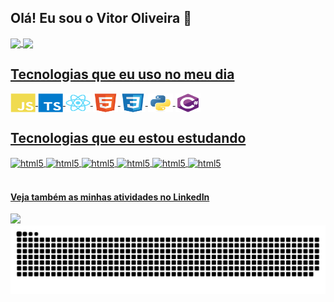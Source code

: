 ## Olá! Eu sou o Vitor Oliveira 👋

<div>
  <a href="https://github.com/vitorhso">
    <img height=200 align="center" src="https://github-readme-stats.vercel.app/api?username=vitorhso&show_icons=true&theme=dracula" />
    <img height=200 align="center" src="https://github-readme-stats.vercel.app/api/top-langs?username=vitorhso&theme=dracula&layout=compact&langs_count=8&card_width=320" />
</div>

## Tecnologias que eu uso no meu dia
<div style="display: inline_block">
  <img align="center" alt="Rafa-Js" height="30" width="40" src="https://raw.githubusercontent.com/devicons/devicon/master/icons/javascript/javascript-plain.svg">
  <img align="center" alt="Rafa-Ts" height="30" width="40" src="https://raw.githubusercontent.com/devicons/devicon/master/icons/typescript/typescript-plain.svg">
  <img align="center" alt="Rafa-React" height="30" width="40" src="https://raw.githubusercontent.com/devicons/devicon/master/icons/react/react-original.svg">
  <img align="center" alt="Rafa-HTML" height="30" width="40" src="https://raw.githubusercontent.com/devicons/devicon/master/icons/html5/html5-original.svg">
  <img align="center" alt="Rafa-CSS" height="30" width="40" src="https://raw.githubusercontent.com/devicons/devicon/master/icons/css3/css3-original.svg">
  <img align="center" alt="Rafa-Python" height="30" width="40" src="https://raw.githubusercontent.com/devicons/devicon/master/icons/python/python-original.svg">
  <img align="center" alt="Rafa-Csharp" height="30" width="40" src="https://raw.githubusercontent.com/devicons/devicon/master/icons/csharp/csharp-original.svg">
</div>

## Tecnologias que eu estou estudando
<div style="display: inline_block">
  <img align="center" alt="html5" src="https://img.shields.io/badge/C%23-239120?style=for-the-badge&logo=c-sharp&logoColor=white"/>
  <img align="center" alt="html5" src="https://img.shields.io/badge/.NET-5C2D91?style=for-the-badge&logo=.net&logoColor=white"/>
  <img align="center" alt="html5" src="https://img.shields.io/badge/Microsoft_SQL_Server-CC2927?style=for-the-badge&logo=microsoft-sql-server&logoColor=white"/>
  <img align="center" alt="html5" src="https://img.shields.io/badge/React-20232A?style=for-the-badge&logo=react&logoColor=61DAFB"/>
  <img align="center" alt="html5" src="https://img.shields.io/badge/TypeScript-007ACC?style=for-the-badge&logo=typescript&logoColor=white"/>
  <img align="center" alt="html5" src="https://img.shields.io/badge/Sass-CC6699?style=for-the-badge&logo=sass&logoColor=white"/>
</div> <br/>

#### Veja também as minhas atividades no LinkedIn
<div>
  <a href="https://www.linkedin.com/in/vitorhso" target="_blank"><img src="https://img.shields.io/badge/-LinkedIn-%230077B5?style=for-the-badge&logo=linkedin&logoColor=white" target="_blank"></a> 
</div>

<picture>
  <source media="(prefers-color-scheme: dark)" srcset="https://raw.githubusercontent.com/vitorhso/vitorhso/output/github-contribution-grid-snake-dark.svg">
  <source media="(prefers-color-scheme: light)" srcset="https://raw.githubusercontent.com/vitorhso/vitorhso/output/github-contribution-grid-snake.svg">
  <img alt="github contribution grid snake animation" src="https://raw.githubusercontent.com/vitorhso/vitorhso/output/github-contribution-grid-snake.svg">
</picture>
